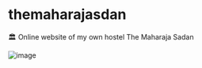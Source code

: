 # themaharajasdan
:classical_building:  Online website of my own hostel The Maharaja Sadan

![image](https://user-images.githubusercontent.com/26721853/31343161-6bbfdeba-ad2c-11e7-8095-6befe36e22d5.png)
